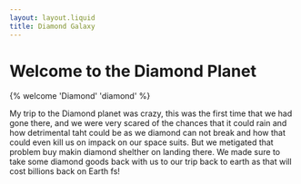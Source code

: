 ```yaml
---
layout: layout.liquid
title: Diamond Galaxy
---
```


# Welcome to the **Diamond Planet** 
{% welcome 'Diamond' 'diamond' %}
<p>
My trip to the Diamond planet was crazy, this was the first time that we had gone there, and we were very scared of the chances that it could rain and how detrimental taht could be as we diamond can not break and how that could even kill us on impack on our space suits. But we metigated that problem buy makin diamond shelther on landing there.
We made sure to take some diamond goods back with us to our trip back to earth as that will cost billions back on Earth fs!
</p>

